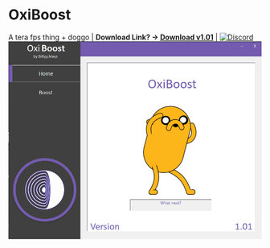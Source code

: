 # OxiBoost
A tera fps thing + doggo | **Download Link? -> [Download v1.01](https://github.com/Purizer/OxiBoost/raw/master/Download/OxiBoost.zip)** |  [![Discord](https://discordapp.com/api/guilds/412673009644732426/widget.png)](https://discord.gg/nThCDWD)
![alt text](https://raw.githubusercontent.com/Purizer/OxiBoost/master/OxiBoost/readMe/ILikeGifs.gif)
